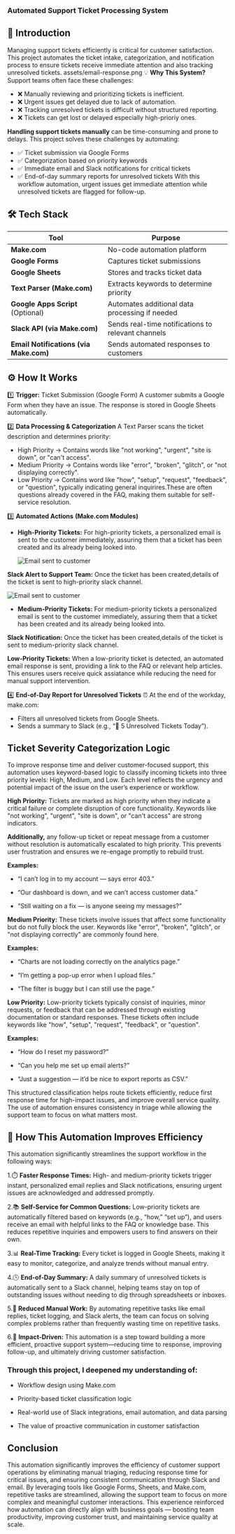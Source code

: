 ### Automated Support Ticket Processing System

## 📌  Introduction

Managing support tickets efficiently is critical for customer satisfaction. This project automates the ticket intake, categorization, and notification process to ensure tickets  receive immediate attention and also  tracking unresolved tickets.
assets/email-response.png
 💡 **Why This System?**
Support teams often face these challenges:
- ❌ Manually reviewing and prioritizing tickets is inefficient.
- ❌ Urgent issues get delayed due to lack of automation.
- ❌ Tracking unresolved tickets is difficult without structured reporting.
- ❌ Tickets can get lost or delayed especially high-prioriy ones.


**Handling support tickets manually** can be time-consuming and prone to delays. This project solves these challenges by automating:
- ✅ Ticket submission via Google Forms
- ✅ Categorization based on priority keywords
- ✅ Immediate email and Slack notifications for critical tickets
- ✅ End-of-day summary reports for unresolved tickets
With this workflow automation, urgent issues get immediate attention while unresolved tickets are flagged for follow-up.

## 🛠️ Tech Stack  

| Tool                     | Purpose                                      |  
|--------------------------|----------------------------------------------|  
| **Make.com**             | No-code automation platform                 |  
| **Google Forms**         | Captures ticket submissions                 |  
| **Google Sheets**        | Stores and tracks ticket data               |  
| **Text Parser (Make.com)** | Extracts keywords to determine priority     |  
| **Google Apps Script** (Optional) | Automates additional data processing if needed |  
| **Slack API (via Make.com)** | Sends real-time notifications to relevant channels |  
| **Email Notifications (via Make.com)** | Sends automated responses to customers |  

## ⚙️ How It Works
1️⃣ **Trigger:** Ticket Submission (Google Form)
A customer submits a Google Form when they have an issue.
The response is stored in Google Sheets automatically.

2️⃣ **Data Processing & Categorization**
A Text Parser scans the ticket description and determines priority:
- High Priority → Contains words like "not working", "urgent", "site is down", or "can't access".
- Medium Priority → Contains words like "error", "broken", "glitch", or "not displaying correctly".
- Low Priority → Contains word like "how", "setup", "request", "feedback", or "question", typically indicating general inquirires.These are often questions already covered in the FAQ, making them suitable for self-service resolution.

3️⃣ **Automated Actions**
**(Make.com Modules)**
 
 - **High-Priority Tickets:** For high-priority tickets, a personalized email is sent to the customer immediately, assuring them that a ticket has been created and its already being looked into.

   ![Email sent to customer](./assets/email-response.png)

**Slack Alert to Support Team:** Once the ticket has been created,details of the ticket is sent to high-priority slack channel.

   ![Email sent to customer](./assets/slack-alert.png)

- **Medium-Priority Tickets:** For medium-priority tickets a personalized email is sent to the customer immediately, assuring them that a ticket has been created and its already being looked into.

**Slack Notification:** Once the ticket has been created,details of the ticket is sent to medium-priority slack channel.

**Low-Priority Tickets:**
When a low-priority ticket is detected, an automated email response is sent, providing a link to the FAQ or relevant help articles. This ensures users
receive quick assiatance while reducing the need for manual support intervention.



4️⃣ **End-of-Day Report for Unresolved Tickets**
⏰ At the end of the workday, make.com:
- Filters all unresolved tickets from Google Sheets.
- Sends a summary to Slack (e.g., “🚨 5 Unresolved Tickets Today”).

 ## Ticket Severity Categorization Logic
To improve response time and deliver customer-focused support, this automation uses keyword-based logic to classify incoming tickets into three priority levels: High, Medium, and Low. Each level reflects the urgency and potential impact of the issue on the user’s experience or workflow.

**High Priority:**
Tickets are marked as high priority when they indicate a critical failure or complete disruption of core functionality. Keywords like "not working", "urgent", "site is down", or "can't access" are strong indicators.

**Additionally,** any follow-up ticket or repeat message from a customer without resolution is automatically escalated to high priority. This prevents user frustration and ensures we re-engage promptly to rebuild trust.

**Examples:**

- “I can’t log in to my account — says error 403.”

- “Our dashboard is down, and we can’t access customer data.”

- “Still waiting on a fix — is anyone seeing my messages?”

**Medium Priority:**
These tickets involve issues that affect some functionality but do not fully block the user. Keywords like "error", "broken", "glitch", or "not displaying correctly" are commonly found here.

**Examples:**

- “Charts are not loading correctly on the analytics page.”

- “I’m getting a pop-up error when I upload files.”

- “The filter is buggy but I can still use the page.”

**Low Priority:**
Low-priority tickets typically consist of inquiries, minor requests, or feedback that can be addressed through existing documentation or standard responses. These tickets often include keywords like "how", "setup", "request", "feedback", or "question".

**Examples:**

- “How do I reset my password?”

- “Can you help me set up email alerts?”

- “Just a suggestion — it’d be nice to export reports as CSV.”

This structured classification helps route tickets efficiently, reduce first response time for high-impact issues, and improve overall service quality. The use of automation ensures consistency in triage while allowing the support team to focus on what matters most.

## 🚀  How This Automation Improves Efficiency
This automation significantly streamlines the support workflow in the following ways:

1.⏱️ **Faster Response Times:**
High- and medium-priority tickets trigger instant, personalized email replies and Slack notifications, ensuring urgent issues are acknowledged and addressed promptly.

2.📚 **Self-Service for Common Questions:**
Low-priority tickets are automatically filtered based on keywords (e.g., “how,” “set up”), and users receive an email with helpful links to the FAQ or knowledge base. This reduces repetitive inquiries and empowers users to find answers on their own.

3.📊 **Real-Time Tracking:**
Every ticket is logged in Google Sheets, making it easy to monitor, categorize, and analyze trends without manual entry.

4.🕓 **End-of-Day Summary:**
A daily summary of unresolved tickets is automatically sent to a Slack channel, helping teams stay on top of outstanding issues without needing to dig through spreadsheets or inboxes.

5.🧠 **Reduced Manual Work:**
By automating repetitive tasks like email replies, ticket logging, and Slack alerts, the team can focus on solving complex problems rather than frequently wasting time on repetitive tasks.

6.🔹 **Impact-Driven:**
This automation is a step toward building a more efficient, proactive support system—reducing time to response, improving follow-up, and ultimately driving customer satisfaction.

### Through this project, I deepened my understanding of:

- Workflow design using Make.com

- Priority-based ticket classification logic

- Real-world use of Slack integrations, email automation, and data parsing

- The value of proactive communication in customer satisfaction

 ## Conclusion
This automation significantly improves the efficiency of customer support operations by eliminating manual triaging, reducing response time for critical issues, and ensuring consistent communication through Slack and email. By leveraging tools like Google Forms, Sheets, and Make.com, repetitive tasks are streamlined, allowing the support team to focus on more complex and meaningful customer interactions.
This experience reinforced how automation can directly align with business goals — boosting team productivity, improving customer trust, and maintaining service quality at scale.







